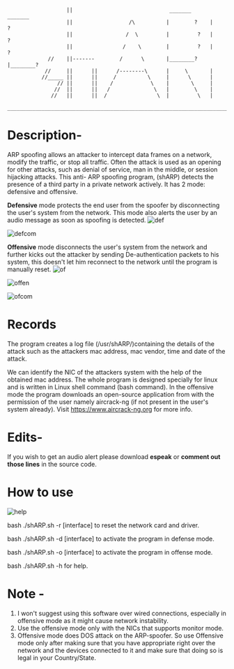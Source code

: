 

			           ||                               _______       _______          
			           ||                  /\          |        ?    |        ?     
			           ||                 /  \         |         ?   |         ?    
			           ||                /    \        |         ?   |         ?    
			     //    ||-------        /      \       |________?    |________?     
			    //     ||      ||      /--------\      |     \       |              
			   //_____ ||      ||     /          \     |      \      |              
			        // ||      ||    /            \    |       \     |             
			       //  ||      ||   /              \   |        \    |             
			      //   ||      ||  /                \  |         \   |             
		_______________________________________________________________________________________	  		   
				       		                       
 


# Description-

ARP spoofing allows an attacker to intercept data frames on a network, modify the traffic, or stop all traffic. Often the attack is used as an opening for other attacks, such as denial of service, man in the middle, or session hijacking attacks. This anti- ARP spoofing program, (shARP) detects the presence of a third party in a private network actively. It has 2 mode: defensive and offensive. 

**Defensive** mode protects the end user from the spoofer by disconnecting the user's system from the network. This mode also alerts the user by an audio message as soon as spoofing is detected.
![def](https://cloud.githubusercontent.com/assets/26405791/25932513/4d365eca-362f-11e7-8d2c-6dc19aed0c4e.png)

![defcom](https://cloud.githubusercontent.com/assets/26405791/25932547/83154a4c-362f-11e7-85ac-04e56f890136.png)


**Offensive** mode disconnects the user's system from the network and further kicks out the attacker by sending De-authentication packets to his system, this doesn't let him reconnect to the network until the program is manually reset. 
![of](https://cloud.githubusercontent.com/assets/26405791/25932564/9f54b62a-362f-11e7-9e01-ca1c7e94ef5e.png)

![offen](https://cloud.githubusercontent.com/assets/26405791/25932577/b232564e-362f-11e7-9c45-4ab2752b39fe.png)

![ofcom](https://cloud.githubusercontent.com/assets/26405791/25932584/c4b77b00-362f-11e7-981f-17160a2f4a2d.png)

# Records

The program creates a log file (/usr/shARP/)containing the details of the attack such as the attackers mac address, mac vendor, time and date of the attack. 

We can identify the NIC of the attackers system with the help of the obtained mac address. The whole program is designed specially for linux and is written in Linux shell command (bash command). In the offensive mode the program downloads an open-source application from with the permission of the user namely aircrack-ng (if not present in the user's system already). Visit https://www.aircrack-ng.org for more info.

# Edits-
If you wish to get an audio alert please download **espeak** or **comment out those lines** in the source code.

# How to use 

![help](https://cloud.githubusercontent.com/assets/26405791/25932600/dfc234d0-362f-11e7-9155-1bb9c68ce4cb.png)

 
bash ./shARP.sh -r [interface] to reset the network card and driver.

bash ./shARP.sh -d [interface] to activate the program in defense mode.

bash ./shARP.sh -o [interface] to activate the program in offense mode.

bash ./shARP.sh -h for help.

# Note -

1. I won't suggest using this software over wired connections, especially in offensive mode as it might cause network instability.
2. Use the offensive mode only with the NICs that supports monitor mode.
3. Offensive mode does DOS attack on the ARP-spoofer. So use Offensive mode only after making sure that you have appropriate right over the network and the devices connected to it and make sure that doing so is legal in your Country/State.

